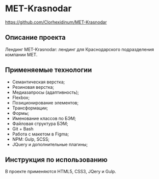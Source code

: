# MET-Krasnodar
https://github.com/Clorhexidinum/MET-Krasnodar

## Описание проекта
Лендинг MET-Krasnodar: лендинг для Краснодарского подразделения компании MET.

## Применяемые технологии
* Семантическая верстка;
* Резиновая верстка;
* Медиазапросы (адаптивность);
* Flexbox;
* Позиционирование элементов;
* Трансформации;
* Формы;
* Именование классов по БЭМ;
* Файловая структура БЭМ;
* Git + Bash
* Работа с макетом в Figma;
* NPM: Gulp, SCSS;
* JQuery и дополнительные плагины;

## Инструкция по использованию
В проекте применяются HTML5, CSS3, JQery и Gulp.
